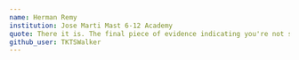```yaml
---
name: Herman Remy
institution: Jose Marti Mast 6-12 Academy
quote: There it is. The final piece of evidence indicating you're not special. We'll never be equals.
github_user: TKTSWalker
---
```

